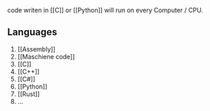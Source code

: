 
code writen in [[C]] or [[Python]] will run on every Computer / CPU.


## Languages

1. [[Assembly]]
2. [[Maschiene code]]
3. [[C]]
4. [[C++]]
6. [[C#]]
7. [[Python]]
8. [[Rust]]
9. ...